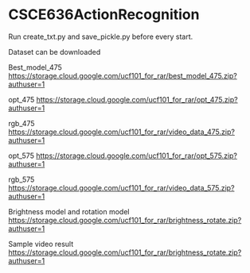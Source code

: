 # CSCE636ActionRecognition
Run create_txt.py and save_pickle.py before every start.

Dataset can be downloaded 

Best_model_475
https://storage.cloud.google.com/ucf101_for_rar/best_model_475.zip?authuser=1

opt_475
https://storage.cloud.google.com/ucf101_for_rar/opt_475.zip?authuser=1

rgb_475
https://storage.cloud.google.com/ucf101_for_rar/video_data_475.zip?authuser=1

opt_575
https://storage.cloud.google.com/ucf101_for_rar/opt_575.zip?authuser=1

rgb_575
https://storage.cloud.google.com/ucf101_for_rar/video_data_575.zip?authuser=1

Brightness model and rotation model
https://storage.cloud.google.com/ucf101_for_rar/brightness_rotate.zip?authuser=1

Sample video result
https://storage.cloud.google.com/ucf101_for_rar/brightness_rotate.zip?authuser=1
